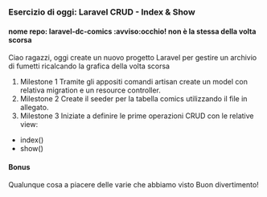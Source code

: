 ### Esercizio di oggi: Laravel CRUD - Index & Show
#### nome repo: laravel-dc-comics :avviso:occhio! non è la stessa della volta scorsa
Ciao ragazzi,
oggi create un nuovo progetto Laravel per gestire un archivio di fumetti ricalcando la grafica della volta scorsa
1. Milestone 1
Tramite gli appositi comandi artisan create un model con relativa migration e un resource controller.
2. Milestone 2
Create il seeder per la tabella comics utilizzando il file in allegato.
3. Milestone 3
Iniziate a definire le prime operazioni CRUD con le relative view:
- index()
- show()
#### Bonus
Qualunque cosa a piacere delle varie che abbiamo visto
Buon divertimento!


